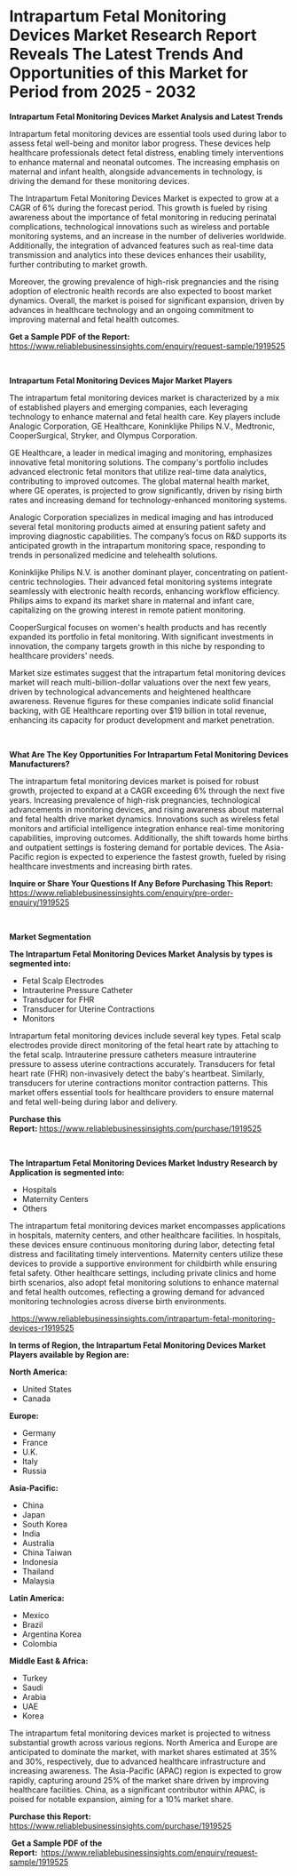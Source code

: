 <p><h1>Intrapartum Fetal Monitoring Devices Market Research Report Reveals The Latest Trends And Opportunities of this Market for Period from 2025 - 2032</h1></p><p><strong>Intrapartum Fetal Monitoring Devices Market Analysis and Latest Trends</strong></p>
<p><p>Intrapartum fetal monitoring devices are essential tools used during labor to assess fetal well-being and monitor labor progress. These devices help healthcare professionals detect fetal distress, enabling timely interventions to enhance maternal and neonatal outcomes. The increasing emphasis on maternal and infant health, alongside advancements in technology, is driving the demand for these monitoring devices.</p><p>The Intrapartum Fetal Monitoring Devices Market is expected to grow at a CAGR of 6% during the forecast period. This growth is fueled by rising awareness about the importance of fetal monitoring in reducing perinatal complications, technological innovations such as wireless and portable monitoring systems, and an increase in the number of deliveries worldwide. Additionally, the integration of advanced features such as real-time data transmission and analytics into these devices enhances their usability, further contributing to market growth.</p><p>Moreover, the growing prevalence of high-risk pregnancies and the rising adoption of electronic health records are also expected to boost market dynamics. Overall, the market is poised for significant expansion, driven by advances in healthcare technology and an ongoing commitment to improving maternal and fetal health outcomes.</p></p>
<p><strong>Get a Sample PDF of the Report:&nbsp;</strong> <a href="https://www.reliablebusinessinsights.com/enquiry/request-sample/1919525?utm_campaign=3370&utm_medium=2&utm_source=Github&utm_content=ia&utm_term=16042025&utm_id=intrapartum-fetal-monitoring-devices">https://www.reliablebusinessinsights.com/enquiry/request-sample/1919525</a></p>
<p>&nbsp;</p>
<p><strong>Intrapartum Fetal Monitoring Devices Major Market Players</strong></p>
<p><p>The intrapartum fetal monitoring devices market is characterized by a mix of established players and emerging companies, each leveraging technology to enhance maternal and fetal health care. Key players include Analogic Corporation, GE Healthcare, Koninklijke Philips N.V., Medtronic, CooperSurgical, Stryker, and Olympus Corporation.</p><p>GE Healthcare, a leader in medical imaging and monitoring, emphasizes innovative fetal monitoring solutions. The company's portfolio includes advanced electronic fetal monitors that utilize real-time data analytics, contributing to improved outcomes. The global maternal health market, where GE operates, is projected to grow significantly, driven by rising birth rates and increasing demand for technology-enhanced monitoring systems.</p><p>Analogic Corporation specializes in medical imaging and has introduced several fetal monitoring products aimed at ensuring patient safety and improving diagnostic capabilities. The company’s focus on R&D supports its anticipated growth in the intrapartum monitoring space, responding to trends in personalized medicine and telehealth solutions.</p><p>Koninklijke Philips N.V. is another dominant player, concentrating on patient-centric technologies. Their advanced fetal monitoring systems integrate seamlessly with electronic health records, enhancing workflow efficiency. Philips aims to expand its market share in maternal and infant care, capitalizing on the growing interest in remote patient monitoring.</p><p>CooperSurgical focuses on women's health products and has recently expanded its portfolio in fetal monitoring. With significant investments in innovation, the company targets growth in this niche by responding to healthcare providers' needs.</p><p>Market size estimates suggest that the intrapartum fetal monitoring devices market will reach multi-billion-dollar valuations over the next few years, driven by technological advancements and heightened healthcare awareness. Revenue figures for these companies indicate solid financial backing, with GE Healthcare reporting over $19 billion in total revenue, enhancing its capacity for product development and market penetration.</p></p>
<p>&nbsp;</p>
<p><strong>What Are The Key Opportunities For Intrapartum Fetal Monitoring Devices Manufacturers?</strong></p>
<p><p>The intrapartum fetal monitoring devices market is poised for robust growth, projected to expand at a CAGR exceeding 6% through the next five years. Increasing prevalence of high-risk pregnancies, technological advancements in monitoring devices, and rising awareness about maternal and fetal health drive market dynamics. Innovations such as wireless fetal monitors and artificial intelligence integration enhance real-time monitoring capabilities, improving outcomes. Additionally, the shift towards home births and outpatient settings is fostering demand for portable devices. The Asia-Pacific region is expected to experience the fastest growth, fueled by rising healthcare investments and increasing birth rates.</p></p>
<p><strong>Inquire or Share Your Questions If Any Before Purchasing This Report:</strong> <a href="https://www.reliablebusinessinsights.com/enquiry/pre-order-enquiry/1919525?utm_campaign=3370&utm_medium=2&utm_source=Github&utm_content=ia&utm_term=16042025&utm_id=intrapartum-fetal-monitoring-devices">https://www.reliablebusinessinsights.com/enquiry/pre-order-enquiry/1919525</a></p>
<p>&nbsp;</p>
<p><strong>Market Segmentation</strong></p>
<p><strong>The Intrapartum Fetal Monitoring Devices Market Analysis by types is segmented into:</strong></p>
<p><ul><li>Fetal Scalp Electrodes</li><li>Intrauterine Pressure Catheter</li><li>Transducer for FHR</li><li>Transducer for Uterine Contractions</li><li>Monitors</li></ul></p>
<p><p>Intrapartum fetal monitoring devices include several key types. Fetal scalp electrodes provide direct monitoring of the fetal heart rate by attaching to the fetal scalp. Intrauterine pressure catheters measure intrauterine pressure to assess uterine contractions accurately. Transducers for fetal heart rate (FHR) non-invasively detect the baby's heartbeat. Similarly, transducers for uterine contractions monitor contraction patterns. This market offers essential tools for healthcare providers to ensure maternal and fetal well-being during labor and delivery.</p></p>
<p><strong>Purchase this Report:&nbsp;</strong><a href="https://www.reliablebusinessinsights.com/purchase/1919525?utm_campaign=3370&utm_medium=2&utm_source=Github&utm_content=ia&utm_term=16042025&utm_id=intrapartum-fetal-monitoring-devices">https://www.reliablebusinessinsights.com/purchase/1919525</a></p>
<p>&nbsp;</p>
<p><strong>The Intrapartum Fetal Monitoring Devices Market Industry Research by Application is segmented into:</strong></p>
<p><ul><li>Hospitals</li><li>Maternity Centers</li><li>Others</li></ul></p>
<p><p>The intrapartum fetal monitoring devices market encompasses applications in hospitals, maternity centers, and other healthcare facilities. In hospitals, these devices ensure continuous monitoring during labor, detecting fetal distress and facilitating timely interventions. Maternity centers utilize these devices to provide a supportive environment for childbirth while ensuring fetal safety. Other healthcare settings, including private clinics and home birth scenarios, also adopt fetal monitoring solutions to enhance maternal and fetal health outcomes, reflecting a growing demand for advanced monitoring technologies across diverse birth environments.</p></p>
<p><a href="https://www.reliablebusinessinsights.com/intrapartum-fetal-monitoring-devices-r1919525?utm_campaign=3370&utm_medium=2&utm_source=Github&utm_content=ia&utm_term=16042025&utm_id=intrapartum-fetal-monitoring-devices">&nbsp;https://www.reliablebusinessinsights.com/intrapartum-fetal-monitoring-devices-r1919525</a></p>
<p><strong>In terms of Region, the Intrapartum Fetal Monitoring Devices Market Players available by Region are:</strong></p>
<p>
    <p> <strong> North America: </strong>
        <ul>
            <li>United States</li>
            <li>Canada</li>
        </ul>
        </p> 
    <p> <strong> Europe: </strong>
        <ul>
            <li>Germany</li>
            <li>France</li>
            <li>U.K.</li>
            <li>Italy</li>
            <li>Russia</li>
        </ul>
        </p> 
    <p> <strong> Asia-Pacific: </strong>
        <ul>
            <li>China</li>
            <li>Japan</li>
            <li>South Korea</li>
            <li>India</li>
            <li>Australia</li>
            <li>China Taiwan</li>
            <li>Indonesia</li>
            <li>Thailand</li>
            <li>Malaysia</li>
        </ul>
        </p> 
    <p> <strong> Latin America: </strong>
        <ul>
            <li>Mexico</li>
            <li>Brazil</li>
            <li>Argentina Korea</li>
            <li>Colombia</li>
        </ul>
        </p> 
    <p> <strong> Middle East & Africa: </strong>
        <ul>
            <li>Turkey</li>
            <li>Saudi</li>
            <li>Arabia</li>
            <li>UAE</li>
            <li>Korea</li>
        </ul>
    </p>
    </p>
<p><p>The intrapartum fetal monitoring devices market is projected to witness substantial growth across various regions. North America and Europe are anticipated to dominate the market, with market shares estimated at 35% and 30%, respectively, due to advanced healthcare infrastructure and increasing awareness. The Asia-Pacific (APAC) region is expected to grow rapidly, capturing around 25% of the market share driven by improving healthcare facilities. China, as a significant contributor within APAC, is poised for notable expansion, aiming for a 10% market share.</p></p>
<p><strong>Purchase this Report: </strong><a href="https://www.reliablebusinessinsights.com/purchase/1919525?utm_campaign=3370&utm_medium=2&utm_source=Github&utm_content=ia&utm_term=16042025&utm_id=intrapartum-fetal-monitoring-devices">https://www.reliablebusinessinsights.com/purchase/1919525</a></p>
<p>&nbsp;<strong>Get a Sample PDF of the Report:&nbsp;&nbsp;</strong><a href="https://www.reliablebusinessinsights.com/enquiry/request-sample/1919525?utm_campaign=3370&utm_medium=2&utm_source=Github&utm_content=ia&utm_term=16042025&utm_id=intrapartum-fetal-monitoring-devices">https://www.reliablebusinessinsights.com/enquiry/request-sample/1919525</a></p>
<p><strong></strong></p>
<p><p></p><p></p><p></p></p>